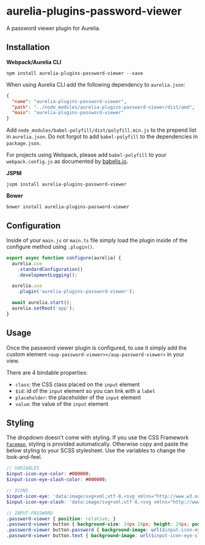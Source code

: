 # aurelia-plugins-password-viewer

A password viewer plugin for Aurelia.

## Installation

**Webpack/Aurelia CLI**

```shell
npm install aurelia-plugins-password-viewer --save
```

When using Aurelia CLI add the following dependency to `aurelia.json`:

```json
{
  "name": "aurelia-plugins-password-viewer",
  "path": "../node_modules/aurelia-plugins-password-viewer/dist/amd",
  "main": "aurelia-plugins-password-viewer"
}
```

Add `node_modules/babel-polyfill/dist/polyfill.min.js` to the prepend list in `aurelia.json`. Do not forgot to add `babel-polyfill` to the dependencies in `package.json`.

For projects using Webpack, please add `babel-polyfill` to your `webpack.config.js` as documented by [babeljs.io](https://babeljs.io/docs/usage/polyfill/#usage-in-node--browserify--webpack).

**JSPM**

```shell
jspm install aurelia-plugins-password-viewer
```

**Bower**

```shell
bower install aurelia-plugins-password-viewer
```

## Configuration

Inside of your `main.js` or `main.ts` file simply load the plugin inside of the configure method using `.plugin()`.

```javascript
export async function configure(aurelia) {
  aurelia.use
    .standardConfiguration()
    .developmentLogging();

  aurelia.use
    .plugin('aurelia-plugins-password-viewer');

  await aurelia.start();
  aurelia.setRoot('app');
}
```

## Usage

Once the password viewer plugin is configured, to use it simply add the custom element `<aup-password-viewer></aup-password-viewer>` in your view.

There are 4 bindable properties:
* `class`: the CSS class placed on the `input` element
* `$id`: id of the `input` element so you can link with a `label`
* `placeholder`: the placeholder of the `input` element
* `value`: the value of the `input` element


## Styling

The dropdown doesn't come with styling. If you use the CSS Framework [`Faceman`](<http://faceman.io>), styling is provided automatically. Otherwise copy and paste the below styling to your SCSS stylesheet. Use the variables to change the look-and-feel.

```scss
// VARIABLES
$input-icon-eye-color: #000000;
$input-icon-eye-slash-color: #000000;

// ICONS
$input-icon-eye: 'data:image/svg+xml;utf-8,<svg xmlns="http://www.w3.org/2000/svg" height="1792" viewBox="0 0 1792 1792" width="1792"><path d="M1664 960q-152-236-381-353 61 104 61 225 0 185-131.5 316.5t-316.5 131.5-316.5-131.5-131.5-316.5q0-121 61-225-229 117-381 353 133 205 333.5 326.5t434.5 121.5 434.5-121.5 333.5-326.5zm-720-384q0-20-14-34t-34-14q-125 0-214.5 89.5t-89.5 214.5q0 20 14 34t34 14 34-14 14-34q0-86 61-147t147-61q20 0 34-14t14-34zm848 384q0 34-20 69-140 230-376.5 368.5t-499.5 138.5-499.5-139-376.5-368q-20-35-20-69t20-69q140-229 376.5-368t499.5-139 499.5 139 376.5 368q20 35 20 69z" fill="#{$input-icon-eye-color}" /></svg>';
$input-icon-eye-slash: 'data:image/svg+xml;utf-8,<svg xmlns="http://www.w3.org/2000/svg" height="1792" viewBox="0 0 1792 1792" width="1792"><path d="M555 1335l78-141q-87-63-136-159t-49-203q0-121 61-225-229 117-381 353 167 258 427 375zm389-759q0-20-14-34t-34-14q-125 0-214.5 89.5t-89.5 214.5q0 20 14 34t34 14 34-14 14-34q0-86 61-147t147-61q20 0 34-14t14-34zm363-191q0 7-1 9-106 189-316 567t-315 566l-49 89q-10 16-28 16-12 0-134-70-16-10-16-28 0-12 44-87-143-65-263.5-173t-208.5-245q-20-31-20-69t20-69q153-235 380-371t496-136q89 0 180 17l54-97q10-16 28-16 5 0 18 6t31 15.5 33 18.5 31.5 18.5 19.5 11.5q16 10 16 27zm37 447q0 139-79 253.5t-209 164.5l280-502q8 45 8 84zm448 128q0 35-20 69-39 64-109 145-150 172-347.5 267t-419.5 95l74-132q212-18 392.5-137t301.5-307q-115-179-282-294l63-112q95 64 182.5 153t144.5 184q20 34 20 69z" fill="#{$input-icon-eye-slash-color}" /></svg>';

// INPUT-PASSWORD
.password-viewer { position: relative; }
.password-viewer button { background-size: 24px 24px; height: 24px; position: absolute; right: 9px; top: 9px; width: 24px; }
.password-viewer button.password { background-image: url($input-icon-eye); }
.password-viewer button.text { background-image: url($input-icon-eye-slash); }
```